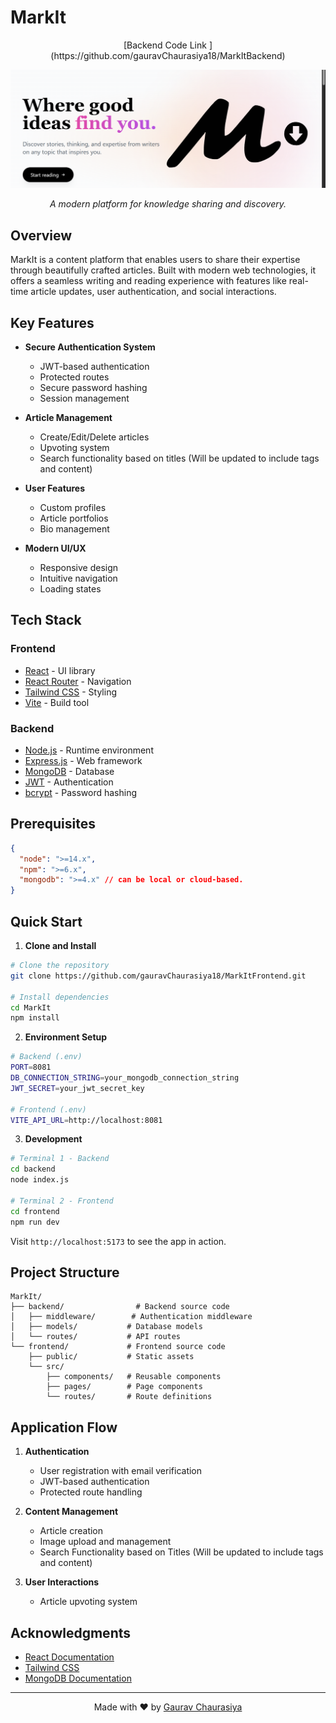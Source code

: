 # MarkIt

<div align ="center">
[Backend Code Link ](https://github.com/gauravChaurasiya18/MarkItBackend)

![Banner Image](./public/background.png)

_A modern platform for knowledge sharing and discovery._

</div>

## Overview

MarkIt is a content platform that enables users to share their expertise through beautifully crafted articles. Built with modern web technologies, it offers a seamless writing and reading experience with features like real-time article updates, user authentication, and social interactions.

## Key Features

- **Secure Authentication System**

  - JWT-based authentication
  - Protected routes
  - Secure password hashing
  - Session management

- **Article Management**

  - Create/Edit/Delete articles
  - Upvoting system
  - Search functionality based on titles (Will be updated to include tags and content)

- **User Features**

  - Custom profiles
  - Article portfolios
  - Bio management

- **Modern UI/UX**
  - Responsive design
  - Intuitive navigation
  - Loading states

## Tech Stack

### Frontend

- [React](https://reactjs.org/) - UI library
- [React Router](https://reactrouter.com/) - Navigation
- [Tailwind CSS](https://tailwindcss.com/) - Styling
- [Vite](https://vitejs.dev/) - Build tool

### Backend

- [Node.js](https://nodejs.org/) - Runtime environment
- [Express.js](https://expressjs.com/) - Web framework
- [MongoDB](https://www.mongodb.com/) - Database
- [JWT](https://jwt.io/) - Authentication
- [bcrypt](https://github.com/kelektiv/node.bcrypt.js) - Password hashing

## Prerequisites

```json
{
  "node": ">=14.x",
  "npm": ">=6.x",
  "mongodb": ">=4.x" // can be local or cloud-based.
}
```

## Quick Start

1. **Clone and Install**

```bash
# Clone the repository
git clone https://github.com/gauravChaurasiya18/MarkItFrontend.git

# Install dependencies
cd MarkIt
npm install
```

2. **Environment Setup**

```bash
# Backend (.env)
PORT=8081
DB_CONNECTION_STRING=your_mongodb_connection_string
JWT_SECRET=your_jwt_secret_key

# Frontend (.env)
VITE_API_URL=http://localhost:8081
```

3. **Development**

```bash
# Terminal 1 - Backend
cd backend
node index.js

# Terminal 2 - Frontend
cd frontend
npm run dev
```

Visit `http://localhost:5173` to see the app in action.

## Project Structure

```
MarkIt/
├── backend/                # Backend source code
│   ├── middleware/        # Authentication middleware
│   ├── models/           # Database models
│   └── routes/           # API routes
└── frontend/             # Frontend source code
    ├── public/           # Static assets
    └── src/
        ├── components/   # Reusable components
        ├── pages/        # Page components
        └── routes/       # Route definitions
```

## Application Flow

1. **Authentication**

   - User registration with email verification
   - JWT-based authentication
   - Protected route handling

2. **Content Management**

   - Article creation
   - Image upload and management
   - Search Functionality based on Titles (Will be updated to include tags and content)

3. **User Interactions**
   - Article upvoting system

## Acknowledgments

- [React Documentation](https://reactjs.org/docs)
- [Tailwind CSS](https://tailwindcss.com)
- [MongoDB Documentation](https://docs.mongodb.com)

---

<div align ="center">
Made with ❤️ by <a href="https://www.linkedin.com/in/gaurav-chaurasiya-822056266/">Gaurav Chaurasiya</a>
</div>
